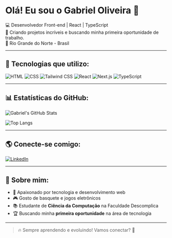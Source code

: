 # Olá! Eu sou o Gabriel Oliveira 👋

💻 Desenvolvedor Front-end | React | TypeScript  
🚀 Criando projetos incríveis e buscando minha primeira oportunidade de trabalho.  
📍 Rio Grande do Norte - Brasil

---

## 🚀 Tecnologias que utilizo:
![HTML](https://img.shields.io/badge/-HTML5-E34F26?style=flat-square&logo=html5&logoColor=white)
![CSS](https://img.shields.io/badge/-CSS3-1572B6?style=flat-square&logo=css3&logoColor=white)
![Tailwind CSS](https://img.shields.io/badge/-Tailwind%20CSS-38B2AC?style=flat-square&logo=tailwind-css&logoColor=white)
![React](https://img.shields.io/badge/-React-61DAFB?style=flat-square&logo=react&logoColor=white)
![Next.js](https://img.shields.io/badge/-Next.js-000000?style=flat-square&logo=nextdotjs&logoColor=white)
![TypeScript](https://img.shields.io/badge/-TypeScript-007ACC?style=flat-square&logo=typescript&logoColor=white)

---

## 📊 Estatísticas do GitHub:
![Gabriel's GitHub Stats](https://github-readme-stats.vercel.app/api?username=edgabrieloliveira&show_icons=true&theme=dark)

![Top Langs](https://github-readme-stats.vercel.app/api/top-langs/?username=edgabrieloliveira&layout=compact&theme=dark)

---

## 🌎 Conecte-se comigo:
[![LinkedIn](https://img.shields.io/badge/-LinkedIn-blue?style=flat-square&logo=linkedin&logoColor=white)](https://www.linkedin.com/in/edgabrieloliveira/)

---

## 🎯 Sobre mim:
- 🚀 Apaixonado por tecnologia e desenvolvimento web  
- 🎮 Gosto de basquete e jogos eletrônicos  
- 📚 Estudante de **Ciência da Computação** na Faculdade Descomplica  
- 🏆 Buscando minha **primeira oportunidade** na área de tecnologia  

---

> 🔥 Sempre aprendendo e evoluindo! Vamos conectar? 🚀
